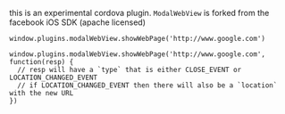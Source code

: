 this is an experimental cordova plugin. `ModalWebView` is forked from the facebook iOS SDK (apache licensed)

    window.plugins.modalWebView.showWebPage('http://www.google.com')
    
    window.plugins.modalWebView.showWebPage('http://www.google.com', function(resp) {
      // resp will have a `type` that is either CLOSE_EVENT or LOCATION_CHANGED_EVENT
      // if LOCATION_CHANGED_EVENT then there will also be a `location` with the new URL
    })
